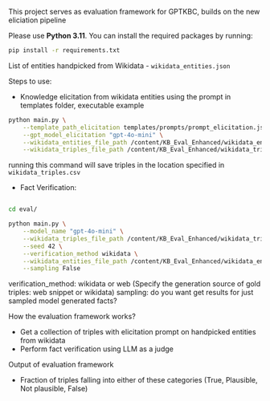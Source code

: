 This project serves as evaluation framework for GPTKBC, builds on the new eliciation pipeline

Please use **Python 3.11**. You can install the required packages by running:

```bash
pip install -r requirements.txt
```

List of entities handpicked from Wikidata - ```wikidata_entities.json```

Steps to use:
- Knowledge elicitation from wikidata entities using the prompt in templates folder, executable example

```bash
python main.py \
    --template_path_elicitation templates/prompts/prompt_elicitation.json.jinja \
    --gpt_model_elicitation "gpt-4o-mini" \
    --wikidata_entities_file_path /content/KB_Eval_Enhanced/wikidata_entities.json \
    --wikidata_triples_file_path /content/KB_Eval_Enhanced/wikidata_triples.csv

```

running this command will save triples in the location specified in ```wikidata_triples.csv```

- Fact Verification: 

```bash

cd eval/

python main.py \
    --model_name "gpt-4o-mini" \
    --wikidata_triples_file_path /content/KB_Eval_Enhanced/wikidata_triples.csv \
    --seed 42 \
    --verification_method wikidata \
    --wikidata_entities_file_path /content/KB_Eval_Enhanced/wikidata_entities.json \
    --sampling False

```

verification_method: wikidata or web (Specify the generation source of gold triples: web snippet or wikidata)
sampling: do you want get results for just sampled model generated facts? 

How the evaluation framework works?
- Get a collection of triples with elicitation prompt on handpicked entities from wikidata
- Perform fact verification using LLM as a judge


Output of evaluation framework
- Fraction of triples falling into either of these categories (True, Plausible, Not plausible, False)
